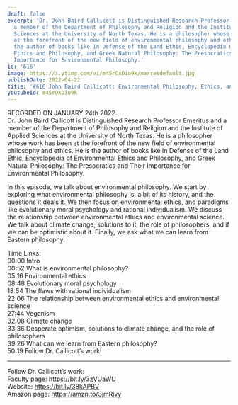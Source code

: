 ```yaml
---
draft: false
excerpt: 'Dr. John Baird Callicott is Distinguished Research Professor Emeritus and
  a member of the Department of Philosophy and Religion and the Institute of Applied
  Sciences at the University of North Texas. He is a philosopher whose work has been
  at the forefront of the new field of environmental philosophy and ethics.  He is
  the author of books like In Defense of the Land Ethic, Encyclopedia of Environmental
  Ethics and Philosophy, and Greek Natural Philosophy: The Presocratics and Their
  Importance for Environmental Philosophy.'
id: '616'
image: https://i.ytimg.com/vi/m45rOxDio9k/maxresdefault.jpg
publishDate: 2022-04-22
title: '#616 John Baird Callicott: Environmental Philosophy, Ethics, and Climate Change'
youtubeid: m45rOxDio9k
---
```

<div class="timelinks">

RECORDED ON JANUARY 24th 2022.  
Dr. John Baird Callicott is Distinguished Research Professor Emeritus and a member of the Department of Philosophy and Religion and the Institute of Applied Sciences at the University of North Texas. He is a philosopher whose work has been at the forefront of the new field of environmental philosophy and ethics.  He is the author of books like In Defense of the Land Ethic, Encyclopedia of Environmental Ethics and Philosophy, and Greek Natural Philosophy: The Presocratics and Their Importance for Environmental Philosophy.

In this episode, we talk about environmental philosophy. We start by exploring what environmental philosophy is, a bit of its history, and the questions it deals it. We then focus on environmental ethics, and paradigms like evolutionary moral psychology and rational individualism. We discuss the relationship between environmental ethics and environmental science. We talk about climate change, solutions to it, the role of philosophers, and if we can be optimistic about it. Finally, we ask what we can learn from Eastern philosophy.

Time Links:  
<time>00:00</time> Intro  
<time>00:52</time> What is environmental philosophy?  
<time>05:16</time> Environmental ethics  
<time>08:48</time> Evolutionary moral psychology  
<time>18:54</time> The flaws with rational individualism  
<time>22:06</time> The relationship between environmental ethics and environmental science  
<time>27:44</time> Veganism  
<time>32:08</time> Climate change  
<time>33:36</time> Desperate optimism, solutions to climate change, and the role of philosophers  
<time>39:26</time> What can we learn from Eastern philosophy?  
<time>50:19</time> Follow Dr. Callicott’s work!

---

Follow Dr. Callicott’s work:  
Faculty page: https://bit.ly/3zVUaWU  
Website: https://bit.ly/38kAPBV  
Amazon page: https://amzn.to/3jmRivy
</div>

